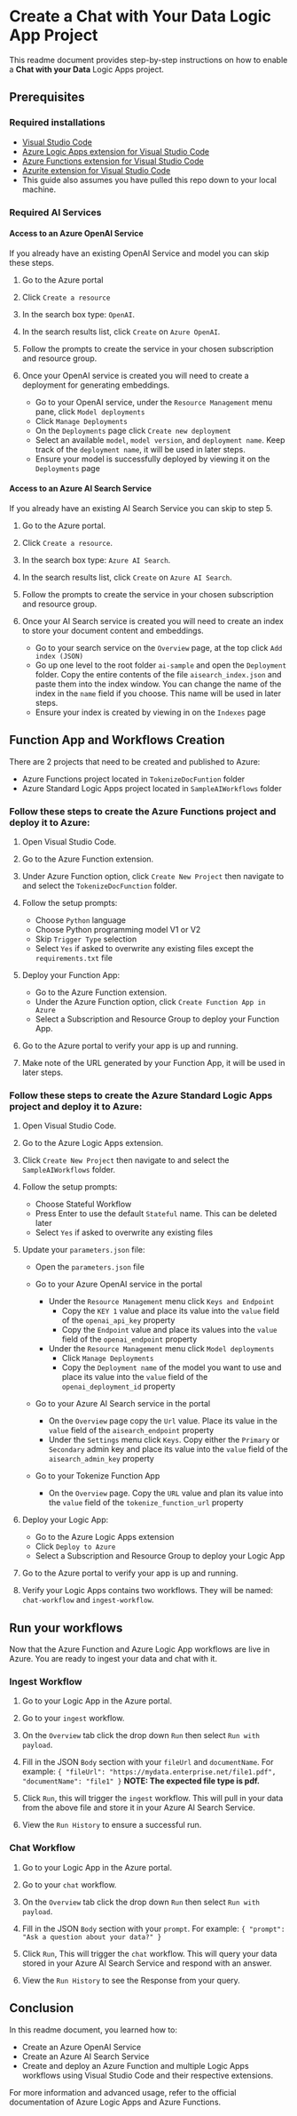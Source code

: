 # Create a **Chat with Your Data** Logic App Project

This readme document provides step-by-step instructions on how to enable a **Chat with your Data** Logic Apps project.

## Prerequisites

### Required installations

- [Visual Studio Code](https://code.visualstudio.com/)
- [Azure Logic Apps extension for Visual Studio Code](https://marketplace.visualstudio.com/items?itemName=ms-azuretools.vscode-logicapps)
- [Azure Functions extension for Visual Studio Code](https://marketplace.visualstudio.com/items?itemName=ms-azuretools.vscode-azurefunctions)
- [Azurite extension for Visual Studio Code](https://marketplace.visualstudio.com/items?itemName=Azurite.azurite)
- This guide also assumes you have pulled this repo down to your local machine.
 
### Required AI Services

#### Access to an Azure OpenAI Service
If you already have an existing OpenAI Service and model you can skip these steps.

  1. Go to the Azure portal

  2. Click `Create a resource`

  3. In the search box type: `OpenAI`.

  4. In the search results list, click `Create` on `Azure OpenAI`.

  5. Follow the prompts to create the service in your chosen subscription and resource group.

  6. Once your OpenAI service is created you will need to create a deployment for generating embeddings.
     - Go to your OpenAI service, under the `Resource Management` menu pane, click  `Model deployments`
     - Click `Manage Deployments`
     - On the `Deployments` page click `Create new deployment`
     - Select an available `model`, `model version`, and `deployment name`. Keep track of the `deployment name`, it will be used in later steps.
     - Ensure your model is successfully deployed by viewing it on the `Deployments` page



#### Access to an Azure AI Search Service
If you already have an existing AI Search Service you can skip to step 5.

  1. Go to the Azure portal.

  2. Click `Create a resource`.

  3. In the search box type: `Azure AI Search`.

  4. In the search results list, click `Create` on `Azure AI Search`.

  5. Follow the prompts to create the service in your chosen subscription and resource group.

  6. Once your AI Search service is created you will need to create an index to store your document content and embeddings.
     - Go to your search service on the `Overview` page, at the top click `Add index (JSON)`
     - Go up one level to the root folder `ai-sample` and open the `Deployment` folder. Copy the entire contents of the file `aisearch_index.json` and paste them into the index window. You can change the name of the index in the `name` field if you choose. This name will be used in later steps.
     - Ensure your index is created by viewing in on the `Indexes` page


## Function App and Workflows Creation
There are 2 projects that need to be created and published to Azure:
 - Azure Functions project located in `TokenizeDocFuntion` folder
 - Azure Standard Logic Apps project located in `SampleAIWorkflows` folder

### Follow these steps to create the Azure Functions project and deploy it to Azure:

1. Open Visual Studio Code.

2. Go to the Azure Function extension.

3. Under Azure Function option, click `Create New Project` then navigate to and select the `TokenizeDocFunction` folder.

4. Follow the setup prompts:
   - Choose `Python` language
   - Choose Python programming model V1 or V2
   - Skip `Trigger Type` selection
   - Select `Yes` if asked to overwrite any existing files except the `requirements.txt` file

6. Deploy your Function App:
   - Go to the Azure Function extension.
   - Under the Azure Function option, click `Create Function App in Azure`
   - Select a Subscription and Resource Group to deploy your Function App.

7. Go to the Azure portal to verify your app is up and running.

8. Make note of the URL generated by your Function App, it will be used in later steps.


### Follow these steps to create the Azure Standard Logic Apps project and deploy it to Azure:

 1. Open Visual Studio Code.

 2. Go to the Azure Logic Apps extension.

 3. Click `Create New Project` then navigate to and select the `SampleAIWorkflows` folder.

 4. Follow the setup prompts:
    - Choose Stateful Workflow
    - Press Enter to use the default `Stateful` name. This can be deleted later
    - Select `Yes` if asked to overwrite any existing files

 5. Update your `parameters.json` file:
    - Open the `parameters.json` file
    - Go to your Azure OpenAI service in the portal
       - Under the `Resource Management` menu click `Keys and Endpoint`
         - Copy the `KEY 1` value and place its value into the `value` field of the `openai_api_key` property
         - Copy the `Endpoint` value and place its values into the `value` field of the `openai_endpoint` property
       - Under the `Resource Management` menu click `Model deployments`
         - Click `Manage Deployments`
         - Copy the `Deployment name` of the model you want to use and place its value into the `value` field of the `openai_deployment_id` property
         
    - Go to your Azure AI Search service in the portal
       - On the `Overview` page copy the `Url` value. Place its value in the `value` field of the `aisearch_endpoint` property
       - Under the `Settings` menu click `Keys`. Copy either the `Primary` or `Secondary` admin key and place its value into the `value` field of the `aisearch_admin_key` property

    - Go to your Tokenize Function App
       - On the `Overview` page. Copy the `URL` value and plan its value into the `value` field of the `tokenize_function_url` property
 
 7. Deploy your Logic App:
    - Go to the Azure Logic Apps extension
    - Click `Deploy to Azure`
    - Select a Subscription and Resource Group to deploy your Logic App

 7. Go to the Azure portal to verify your app is up and running.
 
 8. Verify your Logic Apps contains two workflows. They will be named: `chat-workflow` and `ingest-workflow`.

## Run your workflows

Now that the Azure Function and Azure Logic App workflows are live in Azure. You are ready to ingest your data and chat with it.

 ### Ingest Workflow
 1. Go to your Logic App in the Azure portal.
 
 2. Go to your `ingest` workflow.

 3. On the `Overview` tab click the drop down `Run` then select `Run with payload`.

 4. Fill in the JSON `Body` section with your `fileUrl` and `documentName`. For example: `{ "fileUrl": "https://mydata.enterprise.net/file1.pdf", "documentName": "file1" }` **NOTE: The expected file type is pdf.**

 5. Click `Run`, this will trigger the `ingest` workflow. This will pull in your data from the above file and store it in your Azure AI Search Service.

 6. View the `Run History` to ensure a successful run.

### Chat Workflow
1. Go to your Logic App in the Azure portal.
 
 2. Go to your `chat` workflow.

 3. On the `Overview` tab click the drop down `Run` then select `Run with payload`.

 4. Fill in the JSON `Body` section with your `prompt`. For example: `{ "prompt": "Ask a question about your data?" }`

 5. Click `Run`, This will trigger the `chat` workflow. This will query your data stored in your Azure AI Search Service and respond with an answer.

 6. View the `Run History` to see the Response from your query.


## Conclusion

In this readme document, you learned how to:
- Create an Azure OpenAI Service
- Create an Azure AI Search Service
- Create and deploy an Azure Function and multiple Logic Apps workflows using Visual Studio Code and their respective extensions. 

For more information and advanced usage, refer to the official documentation of Azure Logic Apps and Azure Functions.
